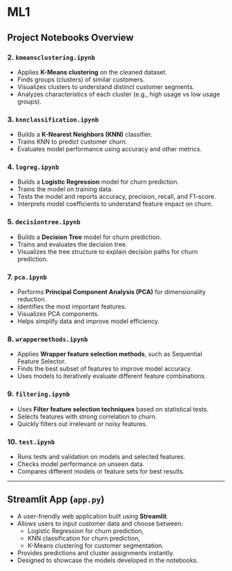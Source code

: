 # ML1

## Project Notebooks Overview

### 2. `kmeansclustering.ipynb`
- Applies **K-Means clustering** on the cleaned dataset.
- Finds groups (clusters) of similar customers.
- Visualizes clusters to understand distinct customer segments.
- Analyzes characteristics of each cluster (e.g., high usage vs low usage groups).

### 3. `knnclassification.ipynb`
- Builds a **K-Nearest Neighbors (KNN)** classifier.
- Trains KNN to predict customer churn.
- Evaluates model performance using accuracy and other metrics.

### 4. `logreg.ipynb`
- Builds a **Logistic Regression** model for churn prediction.
- Trains the model on training data.
- Tests the model and reports accuracy, precision, recall, and F1-score.
- Interprets model coefficients to understand feature impact on churn.

### 5. `decisiontree.ipynb`
- Builds a **Decision Tree** model for churn prediction.
- Trains and evaluates the decision tree.
- Visualizes the tree structure to explain decision paths for churn prediction.

### 7. `pca.ipynb`
- Performs **Principal Component Analysis (PCA)** for dimensionality reduction.
- Identifies the most important features.
- Visualizes PCA components.
- Helps simplify data and improve model efficiency.

### 8. `wrappermethods.ipynb`
- Applies **Wrapper feature selection methods**, such as Sequential Feature Selector.
- Finds the best subset of features to improve model accuracy.
- Uses models to iteratively evaluate different feature combinations.

### 9. `filtering.ipynb`
- Uses **Filter feature selection techniques** based on statistical tests.
- Selects features with strong correlation to churn.
- Quickly filters out irrelevant or noisy features.

### 10. `test.ipynb`
- Runs tests and validation on models and selected features.
- Checks model performance on unseen data.
- Compares different models or feature sets for best results.

---

## Streamlit App (`app.py`)

- A user-friendly web application built using **Streamlit**.
- Allows users to input customer data and choose between:
  - Logistic Regression for churn prediction,
  - KNN classification for churn prediction,
  - K-Means clustering for customer segmentation.
- Provides predictions and cluster assignments instantly.
- Designed to showcase the models developed in the notebooks.
